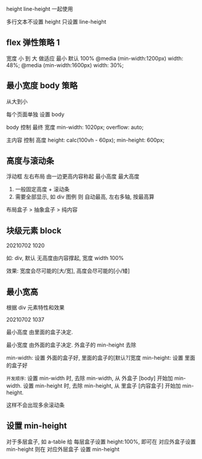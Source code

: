 height line-height 一起使用

多行文本不设置 height 只设置 line-height

## flex 弹性策略 1

宽度 小 到 大 做适应
最小 默认 100%
@media (min-width:1200px) width: 48%;
@media (min-width:1600px) width: 30%;

## 最小宽度 body 策略

从大到小

每个页面单独 设置 body

body 控制 最终 宽度 min-width: 1020px; overflow: auto;

主内容 控制 高度 height: calc(100vh - 60px); min-height: 600px;

## 高度与滚动条

浮动框 左右布局 由一边更高内容称起 最小高度 最大高度

1. 一般固定高度 + 滚动条
2. 需要全部显示, 如 div 图例 则 自动最高, 左右多轴, 按最高算

布局盒子 > 抽象盒子 > 纯内容

## 块级元素 block

20210702 1020

如: div, 默认 无高度由内容撑起, 宽度 width 100%

效果: 宽度会尽可能的[大/宽], 高度会尽可能的[小/矮]

## 最小宽高

根据 div 元素特性和效果

20210702 1037

最小高度 由里面的盒子决定.

最小宽度 由外面的盒子决定. 外盒子的 min-height 去除

min-width: 设置 外面的盒子好, 里面的盒子的[默认?]宽度
min-height: 设置 里面的盒子好

`开发顺序`:
设置 min-width 时, 去除 min-width, 从 外盒子 [body] 开始加 min-width.
设置 min-height 时, 去除 min-height, 从 里盒子 [内容盒子] 开始加 min-height.

这样不会出现多余滚动条

## 设置 min-height

对于多层盒子, 如 a-table
给 每层盒子设置 height:100%, 即可在 对应外盒子设置 min-height
则在 对应外层盒子 设置 min-height
